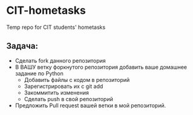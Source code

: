 # CIT-hometasks
Temp repo for CIT students' hometasks
## Задача:
* Сделать fork данного репозитория
* В ВАШУ ветку форкнутого репозитория добавить ваше домашнее задание по Python
  * Добавить файлы с кодом в репозиторий
  * Зарегистрировать их с git add
  * Закоммитить изменения
  * Сделать push в свой репозиторий
* Предложить Pull request вашей ветки в мой репозиторий.
